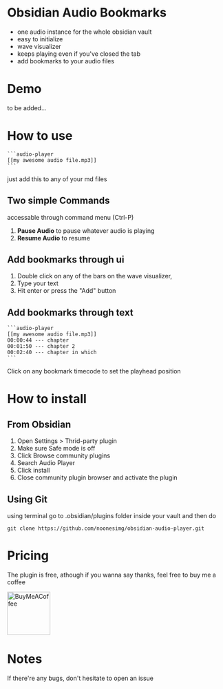 # Obsidian Audio Bookmarks

- one audio instance for the whole obsidian vault
- easy to initialize
- wave visualizer 
- keeps playing even if you've closed the tab
- add bookmarks to your audio files

# Demo
to be added...

# How to use
~~~
```audio-player
[[my awesome audio file.mp3]]
```
~~~
just add this to any of your md files

## Two simple Commands
accessable through command menu (Ctrl-P)

1. **Pause Audio** to pause whatever audio is playing
2. **Resume Audio** to resume 

## Add bookmarks through ui

1. Double click on any of the bars on the wave visualizer, 
2. Type your text
3. Hit enter or press the "Add" button

## Add bookmarks through text
~~~
```audio-player
[[my awesome audio file.mp3]]
00:00:44 --- chapter
00:01:50 --- chapter 2 
00:02:40 --- chapter in which 
```
~~~
Click on any bookmark timecode to set the playhead position

# How to install

## From Obsidian

1. Open Settings > Thrid-party plugin
2. Make sure Safe mode is off
3. Click Browse community plugins
4. Search Audio Player
5. Click install
6. Close community plugin browser and activate the plugin

## Using Git
using terminal go to .obsidian/plugins folder inside your vault
and then do 

```
git clone https://github.com/noonesimg/obsidian-audio-player.git
```

# Pricing
The plugin is free, athough if you wanna say thanks, feel free to buy me a coffee

[<img src="https://cdn.buymeacoffee.com/buttons/v2/default-yellow.png" alt="BuyMeACoffee" width="100">](https://www.buymeacoffee.com/noonesimg)


# Notes 
If there're any bugs, don't hesitate to open an issue 
